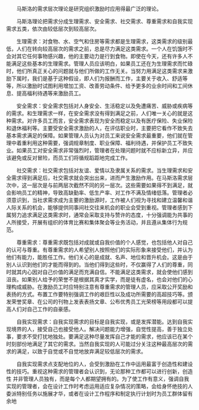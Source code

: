 <p>
　　马斯洛的需求层次理论是研究组织激励时应用得最广泛的理论。
</p>
<p>
　　马斯洛理论把需求分成生理需求、安全需求、社交需求、尊重需求和自我实现需求五类，依次由较低层次到较高层次。
</p>
<p>
　　生理需求：对食物、水、空气和住房等需求都是生理需求，这类需求的级别最低，人们在转向较高层次的需求之前，总是尽力满足这类需求。一个人在饥饿时不会对其它任何事物感兴趣，他的主要动力是行到食物。即使在今天，还有许多人不能满足这些基本的生理需求。管理人员应该明白，如果员工还在为生理需求而忙碌时，他们所真正关心的问题就与他们所做的工作无关。当努力用满足这类需求来激励下属时，我们是基于这种假设，即人们为报酬而工作，主要关于收入、舒适等等，所以激励时试图利用增加工资、改善劳动条件、给予更多的业余时间和工间休息、提高福利待遇等来激励员工。 
</p>
<p>
　　安全需求：安全需求包括对人身安全、生活稳定以及免遭痛苦、威胁或疾病等的需求。和生理需求一样，在安全需求没有得到满足之前，人们唯一关心的就是这种需求。对许多员工而言，安全需求表现为安全而稳定以及有医疗保险、失业保险和退休福利等。主要受安全需求激励的人，在评估职业时，主要把它看作不致失去基本需求满足的保障。如果管理人员认为对员工来说安全需求最重要，他们就在管理中着重利用这种需要，强调规章制度、职业保障、福利待遇，并保护员工不致失业。如果员工对安全需求非常强烈时，管理者在处理问题时就不应标新立异，并应该避免或反对冒险，而员工们将循规蹈距地完成工作。 
</p>
<p>
　　社交需求：社交需求包括对友谊、爱情以及隶属关系的需求。当生理需求和安全需求得到满足后，社交需求就会突出出来，进而产生激励作用。在马斯洛需求层次中，这一层次是与前两层次截然不同的另一层次。这些需要如果得不到满足，就会影响员工的精神，导致高缺勤率、低生产率、对工作不满及情绪低落。管理者必须意识到，当社求需求成为主要的激励源时，工作被人们视为寻找和建立温馨和谐人际关系的机会，能够提供同事间社交往来机会的职业会受到重视。管理者感到下属努力追求满足这类需求时，通常会采取支持与赞许的态度，十分强调能为共事的人所接受，开展有组织的体育比赛和集体聚会等业务活动，并且遵从集体行为规范。 
</p>
<p>
　　尊重需求：尊重需求既包括对成就或自我价值的个人感觉，也包括他人对自己的认可与尊重。有尊重需求的人希望别人按照他们的实际形象来接受他们，并认为他们有能力，能胜任工作。他们关心的是成就、名声、地位和晋升机会。这是由于别人认识到他们的才能而得到的。当他们得到这些时，不仅赢得了人们的尊重，同时就其内心因对自己价值的满足而充满自信。不能满足这类需求，就会使他们感到沮丧。如果别人给予的荣誉不是根据其真才实学，而是徒有虚名，也会对他们的心理构成威胁。在激励员工时应特别注意有尊重需求的管理人员，应采取公开奖励和表扬的方式。布置工作要特别强调工作的艰巨性以及成功所需要的高超技巧等。颁发荣誉奖章、在公司的刊物上发表表扬文章、公布优秀员工光荣榜等用段都可以提高人们对自己工作的自豪感。 
</p>
<p>
　　自我实现需求：自我实现需求的目标是自我实现，或是发挥潜能。达到自我实现境界的人，接受自己也接受他人。解决问题能力增强，自觉性提高，善于独立处事，要求不受打扰地独处。要满足这种尽量发挥自己才能的需求，他应该已在某个时刻部份地满足了其它的需求。当然自我实现的人可能过分关注这种最高层次的需求的满足，以致于自觉或不自觉地放弃满足较低层次的需求。
</p>
<p>
　　自我实现需求点支配地位的人，会受到激励在工作中运用最富于创造性和建设性的技巧。重视这种需求的管理者会认识到，无论那种工作都可以进行创新，创造性 并非管理人员独有，而是每个人都期望拥有的。为了使工作有意义，强调自我实现的管理者，会在设计工作时考虑运用适应复杂情况的策略，会给身怀绝技的人委派特别任务以施展才华，或者在设计工作程序和制定执行计划时为员工群体留有余地 
</p>
